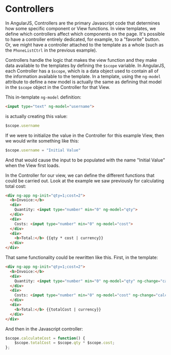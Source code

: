 # Controllers
In AngularJS, Controllers are the primary Javascript code that determines how some specific component or View functions. In view templates, we define which controllers affect which components on the page. It's possible to have a controller entirely dedicated, for example, to a "favorite" button. Or, we might have a controller attached to the template as a whole (such as the `PhoneListCtrl` in the previous example).

Controllers handle the logic that makes the view function and they make data available to the templates by defining the `$scope` variable. In AngularJS, each Controller has a `$scope`, which is a data object used to contain all of the information available to the template. In a template, using the `ng-model` attribute to define a new model is actually the same as defining that model in the `$scope` object in the Controller for that View.

This in-template `ng-model` definition:

```html
<input type="text" ng-model="username">
```

is actually creating this value:

```js
$scope.username
```

If we were to initialize the value in the Controller for this example View, then we would write something like this:

```js
$scope.username = "Initial Value"
```

And that would cause the input to be populated with the name "Initial Value" when the View first loads.

In the Controller for our view, we can define the different functions that could be carried out. Look at the example we saw previously for calculating total cost:

```html
<div ng-app ng-init="qty=1;cost=2">
  <b>Invoice:</b>
  <div>
    Quantity: <input type="number" min="0" ng-model="qty">
  </div>
  <div>
    Costs: <input type="number" min="0" ng-model="cost">
  </div>
  <div>
    <b>Total:</b> {{qty * cost | currency}}
  </div>
</div>
```

That same functionality could be rewritten like this. First, in the template:

```html
<div ng-app ng-init="qty=1;cost=2">
  <b>Invoice:</b>
  <div>
    Quantity: <input type="number" min="0" ng-model="qty" ng-change="calculateCost()">
  </div>
  <div>
    Costs: <input type="number" min="0" ng-model="cost" ng-change="calculateCost()">
  </div>
  <div>
    <b>Total:</b> {{totalCost | currency}}
  </div>
</div>
```

And then in the Javascript controller:

```js
$scope.calculateCost = function() {
    $scope.totalCost = $scope.qty * $scope.cost;
};
```